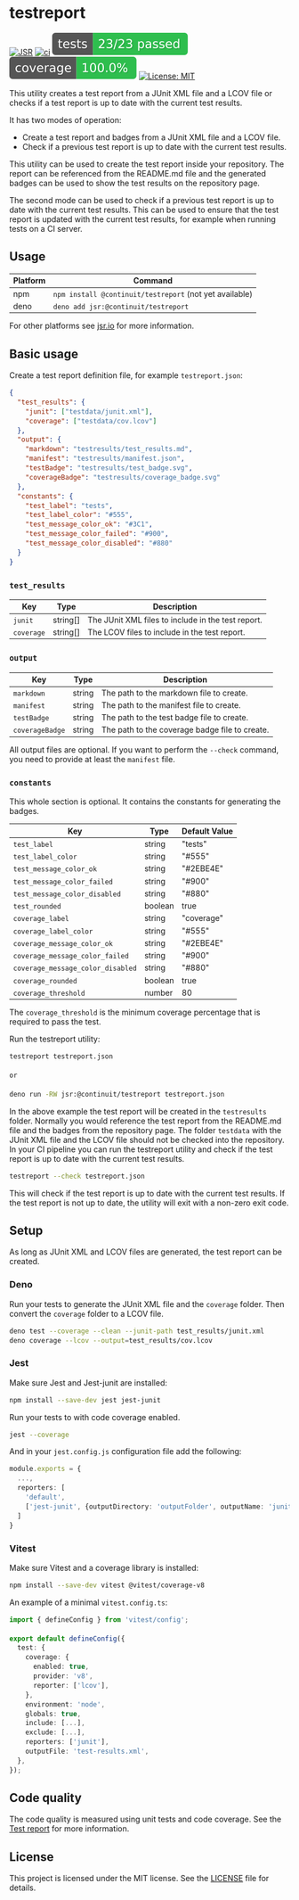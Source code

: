 # testreport

[![JSR](https://jsr.io/badges/@continuit/testreport)](https://jsr.io/@continuit/testreport)
[![ci](https://github.com/ContinuIT-nl/testreport/actions/workflows/ci.yml/badge.svg)](https://github.com/ContinuIT-nl/testreport/actions/workflows/ci.yml)
[![test](./test_results/test_badge.svg)](./test_results/test_results.md)
[![coverage](./test_results/coverage_badge.svg)](./test_results/test_results.md)
[![License: MIT](https://img.shields.io/badge/License-MIT-yellow.svg)](https://opensource.org/licenses/MIT)

This utility creates a test report from a JUnit XML file and a LCOV file or checks if a test report is up to date with the current test results.

It has two modes of operation:

- Create a test report and badges from a JUnit XML file and a LCOV file.
- Check if a previous test report is up to date with the current test results.

This utility can be used to create the test report inside your repository.
The report can be referenced from the README.md file and the generated badges can be used to show the test results on the repository page.

The second mode can be used to check if a previous test report is up to date with the current test results.
This can be used to ensure that the test report is updated with the current test results, for example when running tests on a CI server.

## Usage

| Platform | Command                                                 |
| -------- | ------------------------------------------------------- |
| npm      | `npm install @continuit/testreport` (not yet available) |
| deno     | `deno add jsr:@continuit/testreport`                    |

For other platforms see [jsr.io](https://jsr.io/packages/@continuit/testreport) for more information.

## Basic usage

Create a test report definition file, for example `testreport.json`:

```json
{
  "test_results": {
    "junit": ["testdata/junit.xml"],
    "coverage": ["testdata/cov.lcov"]
  },
  "output": {
    "markdown": "testresults/test_results.md",
    "manifest": "testresults/manifest.json",
    "testBadge": "testresults/test_badge.svg",
    "coverageBadge": "testresults/coverage_badge.svg"
  },
  "constants": {
    "test_label": "tests",
    "test_label_color": "#555",
    "test_message_color_ok": "#3C1",
    "test_message_color_failed": "#900",
    "test_message_color_disabled": "#880"
  }
}
```

### `test_results`

| Key        | Type     | Description                                        |
| ---------- | -------- | -------------------------------------------------- |
| `junit`    | string[] | The JUnit XML files to include in the test report. |
| `coverage` | string[] | The LCOV files to include in the test report.      |

### `output`

| Key             | Type   | Description                                    |
| --------------- | ------ | ---------------------------------------------- |
| `markdown`      | string | The path to the markdown file to create.       |
| `manifest`      | string | The path to the manifest file to create.       |
| `testBadge`     | string | The path to the test badge file to create.     |
| `coverageBadge` | string | The path to the coverage badge file to create. |

All output files are optional. If you want to perform the `--check` command, you need to provide at least the `manifest` file.

### `constants`

This whole section is optional. It contains the constants for generating the badges.

| Key                               | Type    | Default Value |
| --------------------------------- | ------- | ------------- |
| `test_label`                      | string  | "tests"       |
| `test_label_color`                | string  | "#555"        |
| `test_message_color_ok`           | string  | "#2EBE4E"     |
| `test_message_color_failed`       | string  | "#900"        |
| `test_message_color_disabled`     | string  | "#880"        |
| `test_rounded`                    | boolean | true          |
| `coverage_label`                  | string  | "coverage"    |
| `coverage_label_color`            | string  | "#555"        |
| `coverage_message_color_ok`       | string  | "#2EBE4E"     |
| `coverage_message_color_failed`   | string  | "#900"        |
| `coverage_message_color_disabled` | string  | "#880"        |
| `coverage_rounded`                | boolean | true          |
| `coverage_threshold`              | number  | 80            |

The `coverage_threshold` is the minimum coverage percentage that is required to pass the test.

Run the testreport utility:

```bash
testreport testreport.json

or

deno run -RW jsr:@continuit/testreport testreport.json
```

In the above example the test report will be created in the `testresults` folder.
Normally you would reference the test report from the README.md file and the badges from the repository page.
The folder `testdata` with the JUnit XML file and the LCOV file should not be checked into the repository.
In your CI pipeline you can run the testreport utility and check if the test report is up to date with the current test results.

```bash
testreport --check testreport.json
```

This will check if the test report is up to date with the current test results.
If the test report is not up to date, the utility will exit with a non-zero exit code.

## Setup

As long as JUnit XML and LCOV files are generated, the test report can be created.

### Deno

Run your tests to generate the JUnit XML file and the `coverage` folder. Then convert the `coverage` folder to a LCOV file.

```bash
deno test --coverage --clean --junit-path test_results/junit.xml
deno coverage --lcov --output=test_results/cov.lcov
```

### Jest

Make sure Jest and Jest-junit are installed:

```bash
npm install --save-dev jest jest-junit
```

Run your tests to with code coverage enabled.

```bash
jest --coverage
```

And in your `jest.config.js` configuration file add the following:

```typescript
module.exports = {
  ...,
  reporters: [
    'default',
    ['jest-junit', {outputDirectory: 'outputFolder', outputName: 'junit.xml'}],
  ]
}
```

### Vitest

Make sure Vitest and a coverage library is installed:

```bash
npm install --save-dev vitest @vitest/coverage-v8
```

An example of a minimal `vitest.config.ts`:

```typescript
import { defineConfig } from 'vitest/config';

export default defineConfig({
  test: {
    coverage: {
      enabled: true,
      provider: 'v8',
      reporter: ['lcov'],
    },
    environment: 'node',
    globals: true,
    include: [...],
    exclude: [...],
    reporters: ['junit'],
    outputFile: 'test-results.xml',
  },
});
```

## Code quality

The code quality is measured using unit tests and code coverage. See the [Test report](./test_results/test_results.md) for more information.

## License

This project is licensed under the MIT license. See the [LICENSE](./LICENSE) file for details.
